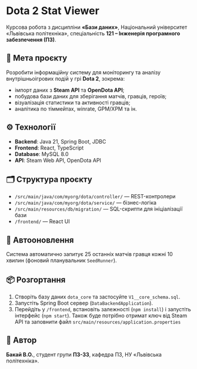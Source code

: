 # Dota 2 Stat Viewer

Курсова робота з дисципліни **«Бази даних»**, Національний університет «Львівська політехніка», спеціальність **121 – Інженерія програмного забезпечення (ПЗ)**.

## 🎯 Мета проєкту
Розробити інформаційну систему для моніторингу та аналізу внутрішньоігрових подій у грі **Dota 2**, зокрема:
- імпорт даних з **Steam API** та **OpenDota API**;
- побудова бази даних для зберігання матчів, гравців, героїв;
- візуалізація статистики та активності гравців;
- аналітика по тіммейтах, winrate, GPM/XPM та ін.

## ⚙️ Технології
- **Backend**: Java 21, Spring Boot, JDBC
- **Frontend**: React, TypeScript
- **Database**: MySQL 8.0
- **API**: Steam Web API, OpenDota API

## 🗂 Структура проєкту
- `/src/main/java/com/myorg/dota/controller/` — REST-контролери
- `/src/main/java/com/myorg/dota/service/` — бізнес-логіка
- `/src/main/resources/db/migration/` — SQL-скрипти для ініціалізації бази
- `/frontend/` — React UI

## 🔄 Автооновлення
Система автоматично запитує 25 останніх матчів гравця кожні 10 хвилин (фоновий планувальник `SeedRunner`).

## 📦 Розгортання
1. Створіть базу даних `dota_core` та застосуйте `V1__core_schema.sql`.
2. Запустіть Spring Boot сервер (`DataBackendApplication`).
3. Перейдіть у `/frontend`, встановіть залежності (`npm install`) і запустіть інтерфейс (`npm start`).
Також буде потрібно отримат ключ від Steam API та заповнити файл `src/main/resources/application.properties`
## 🧠 Автор
**Бакай В.О.**, студент групи **ПЗ-33**, кафедра ПЗ, НУ «Львівська політехніка».

